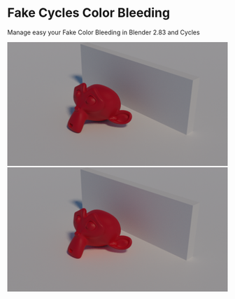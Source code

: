 # Fake Cycles Color Bleeding
Manage easy your Fake Color Bleeding in Blender 2.83 and Cycles

![Cycles](https://github.com/zebus3d/CyclesColorBleeding/blob/master/imgs/cycles_original.png)
![Cycles Fake Color Bleeding](https://github.com/zebus3d/CyclesColorBleeding/blob/master/imgs/cycles_fake_bleeding.png)